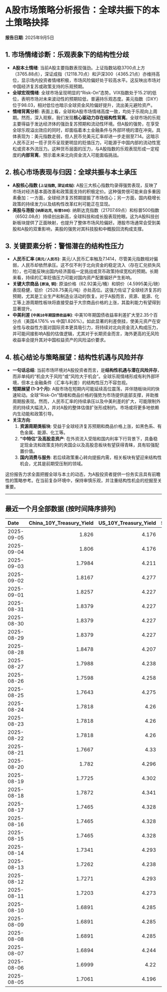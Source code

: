 # A股市场策略分析报告：全球共振下的本土策略抉择

**报告日期**: 2025年9月5日

## 1. 市场情绪诊断：乐观表象下的结构性分歧

*   **A股本土情绪**: 当前A股主要指数表现强劲。上证指数站稳3700点上方（3765.88点），深证成指（12118.70点）和沪深300（4365.21点）亦维持高位，显示场内投资者情绪积极，市场风险偏好处于较高水平。这反映出市场对中国经济复苏或政策支持的乐观预期。
*   **全球宏观情绪**: 全球市场呈现明显的“Risk-On”态势。VIX指数处于15.21的低位，表明市场对未来波动性的预期较低，普遍持乐观态度。美元指数（DXY）位于98.03，相对低位也暗示全球资金风险偏好提升，流出美元避险资产。
*   **情绪背离分析**:
    表面上看，全球和A股市场情绪高度一致，均处于乐观向上周期。然而，深入观察，我们发现**核心驱动力存在结构性背离**。全球市场的乐观主要得益于发达经济体的强劲复苏预期和流动性环境。但A股的强势，在享受全球乐观溢出效应的同时，却面临着本土金融条件与外部环境的潜在冲突。具体表现为：美元指数走弱，但人民币兑美元汇率却进一步走弱至7.14。这暗示人民币正对一揽子货币呈现更明显的贬值压力，可能源于中国内部的流动性宽松或资本外流压力。这种货币层面的压力，与A股指数的乐观表现形成一定程度的**内部背离**，预示着未来北向资金流入可能面临挑战。

## 2. 核心市场表现与归因：全球共振与本土承压

*   **A股核心指数 (`上证指数`, `深证成指`)**: A股三大核心指数均录得强势表现，反映了市场对经济基本面改善和政策面支持的积极定价。这种强势很可能来自多重因素叠加：一方面，全球经济复苏预期提振了市场信心；另一方面，国内稳增长政策的持续发力以及结构性改革红利可能正在显现。
*   **美股与港股 (`纳斯达克`, `标普500`)**: 纳斯达克指数（21707.69点）和标普500指数（6502.08点）持续创出新高，全球科技和成长股表现抢眼。这为A股科技创新板块提供了正面映射，也提升了整体市场风险偏好。港股市场通常会受到美股和A股的双重影响，美股的强势对其科技股和中概股回流构成支撑。

## 3. 关键要素分析：警惕潜在的结构性压力

*   **人民币汇率 (`美元/人民币`)**: 美元/人民币汇率触及7.1414，尽管美元指数相对偏弱，人民币却依然承压。这不仅不利于北向资金的稳定流入（存在汇兑损失风险），也可能反映出国内经济面临一定挑战或货币政策持续宽松的预期。长期来看，持续的汇率贬值压力可能对国内资产配置偏好产生影响。
*   **关键大宗商品 (`原油`, `铜`)**: 原油价格（62.92美元/桶）和铜价（4.5995美元/磅）表现稳健，铝价（2528.75美元/吨）亦处高位。这强力佐证了全球经济复苏的预期，尤其是工业生产和制造业活动的恢复。对于A股而言，资源、能源、化工等上游周期性板块将直接受益于大宗商品价格的上涨，其盈利能力有望得到显著提升。
*   **中美利差 (`中美10年期国债收益率`)**: 中美10年期国债收益率利差扩大至2.35个百分点（美国4.176% vs 中国1.826%）。如此显著的利差倒挂，使美元资产在安全性与收益性方面对国际资本更具吸引力，将持续对北向资金流入构成压力，并可能间接影响A股的估值逻辑，尤其对于长期资金而言，海外更高的无风险收益率会提升其对中国权益资产的风险溢价要求。

## 4. 核心结论与策略展望：结构性机遇与风险并存

*   **一句话总结**: 当前市场环境对A股投资者而言，是**结构性机遇与潜在风险并存**，而非单纯的“机会大于风险”或“风险大于机会”。全球乐观情绪形成有利外部环境，但本土金融条件（汇率与利差）的结构性压力不容忽视。
*   **短期展望 (1-3个月)**:
    A股市场在短期内可能延续高位震荡，并伴随板块间的快速轮动。全球“Risk-On”情绪和商品价格的强势为市场提供底部支撑，并助推周期股表现。然而，人民币汇率的持续承压以及中美利差的扩大，可能限制外资的持续大幅流入，并对A股的整体估值扩张形成制约。市场或将更多地依赖内生动能和政策引导。
*   **关注方向**:
    1.  **资源周期类板块**: 受益于全球经济复苏预期和商品价格上涨，如黑色系、有色金属、能源、化工等。
    2.  **“中特估”及高股息资产**: 在外资流入受阻和国内利率下行背景下，具备稳定现金流和政策支持的央国企以及高股息板块有望获得青睐，具有较强配置价值。
    3.  **国内消费与服务**: 若后续政策重心转向提振内需，相关板块有望迎来结构性机会，尤其是前期受压制的领域。

这份报告力求全面把握全球与本土的动态，为A股投资者提供一份务实且具有前瞻性的策略参考。在当前复杂环境中，保持审慎乐观，并注重结构性机会的挖掘至关重要。

---

## 最近一个月全部数据 (按时间降序排列)

| Date       |   China_10Y_Treasury_Yield |   US_10Y_Treasury_Yield |   Shanghai_Composite_Index |   CSI_300_Index |   Shenzhen_Component_Index |   GOLD_spot_price |   OIL_price |   ALUMINUM_future |   BTC_price |   USD_CNY_exchange_rate |   Commodity_Index_ETF |   US_Dollar_Index |   ETH_price |   LEAN_HOGS_future |   COPPER_future |   High_Yield_Bond_ETF |   LIVE_CATTLE_future |   GOLD_near_month_future |   NATURAL_GAS_future |   PLATINUM_future |   SILVER_future |   Long_Term_Treasury_ETF |   CORN_future |   SOYBEANS_future |   WHEAT_future |   SP500_close |   NASDAQ_close |   VIX_close |   GOLD_basis_spot_vs_near |
|:-----------|---------------------------:|------------------------:|---------------------------:|----------------:|---------------------------:|------------------:|------------:|------------------:|------------:|------------------------:|----------------------:|------------------:|------------:|-------------------:|----------------:|----------------------:|---------------------:|-------------------------:|---------------------:|------------------:|----------------:|-------------------------:|--------------:|------------------:|---------------:|--------------:|---------------:|------------:|--------------------------:|
| 2025-09-05 |                     1.826  |                   4.176 |                    3765.88 |         4365.21 |                    12118.7 |            3606.7 |       62.92 |           2528.75 |      112455 |                  7.1414 |                 22.21 |            98.031 |     4420.46 |             95.1   |          4.5995 |               80.83   |              236.975 |                   3606.7 |                3.074 |            1387.3 |          41.36  |                  87.23   |        421.5  |           1033    |         522.75 |       6502.08 |        21707.7 |       15.21 |                    0      |
| 2025-09-04 |                     1.806  |                   4.176 |                    3765.88 |         4365.21 |                    12118.7 |            3565.8 |       63.48 |           2488.75 |      110724 |                  7.1414 |                 22.21 |            98.35  |     4298.74 |             95.1   |          4.488  |               80.83   |              236.975 |                   3577.3 |                3.074 |            1371.2 |          40.911 |                  87.23   |        399.75 |           1012    |         502.25 |       6502.08 |        21707.7 |       15.3  |                  -11.5    |
| 2025-09-03 |                     1.7984 |                   4.211 |                    3813.56 |         4459.83 |                    12472   |            3593.2 |       63.97 |           2505.5  |      111723 |                  7.139  |                 22.37 |            98.14  |     4450.39 |             93.825 |          4.5585 |               80.61   |              238.325 |                   3606.1 |                3.064 |            1448.6 |          41.542 |                  86.57   |        397.75 |           1016    |         504    |       6448.26 |        21497.7 |       16.35 |                  -12.9001 |
| 2025-09-02 |                     1.8167 |                   4.277 |                    3858.13 |         4490.45 |                    12553.8 |            3549.4 |       65.59 |           2514.5  |      111201 |                  7.1304 |                 22.57 |            98.4   |     4325.37 |             95.55  |          4.5695 |               80.39   |              239.525 |                   3562.9 |                3.009 |            1405.8 |          41.071 |                  85.63   |        403    |           1025.75 |         513    |       6415.54 |        21279.6 |       17.17 |                  -13.5    |
| 2025-09-01 |                     1.8257 |                   4.227 |                    3875.53 |         4523.71 |                    12829   |            3473.7 |       64.01 |           2514.75 |      109251 |                  7.1304 |                 22.21 |            97.77  |     4314.47 |             95.025 |          4.5185 |               80.477  |              241.9   |                   3487.2 |                2.997 |            1365.7 |          40.2   |                  86.272  |        398    |           1036.75 |         518    |       6460.26 |        21455.6 |       15.36 |                  -13.5    |
| 2025-08-31 |                     1.8379 |                   4.227 |                    3857.93 |         4496.76 |                    12696.2 |            3473.7 |       64.01 |           2514.75 |      108237 |                  7.153  |                 22.21 |            97.77  |     4390.02 |             95.025 |          4.5185 |               80.477  |              241.9   |                   3487.2 |                2.997 |            1365.7 |          40.2   |                  86.272  |        398    |           1036.75 |         518    |       6460.26 |        21455.6 |       15.36 |                  -13.5    |
| 2025-08-30 |                     1.8379 |                   4.227 |                    3857.93 |         4496.76 |                    12696.2 |            3473.7 |       64.01 |           2514.75 |      108808 |                  7.153  |                 22.21 |            97.77  |     4374.15 |             95.025 |          4.5185 |               80.477  |              241.9   |                   3487.2 |                2.997 |            1365.7 |          40.2   |                  86.272  |        398    |           1036.75 |         518    |       6460.26 |        21455.6 |       15.36 |                  -13.5    |
| 2025-08-29 |                     1.8379 |                   4.227 |                    3857.93 |         4496.76 |                    12696.2 |            3473.7 |       64.01 |           2514.75 |      108411 |                  7.153  |                 22.21 |            97.77  |     4360.15 |             95.025 |          4.5185 |               80.477  |              241.9   |                   3487.2 |                2.997 |            1365.7 |          40.2   |                  86.272  |        398    |           1036.75 |         518    |       6460.26 |        21455.6 |       15.36 |                  -13.5    |
| 2025-08-28 |                     1.8478 |                   4.207 |                    3843.6  |         4463.78 |                    12571.4 |            3431.8 |       64.6  |           2516.25 |      112545 |                  7.153  |                 22.18 |            97.81  |     4507.18 |             94.275 |          4.4635 |               80.6263 |              237     |                   3445.8 |                2.944 |            1356.4 |          39.19  |                  86.8897 |        385.5  |           1028.25 |         510.25 |       6501.86 |        21705.2 |       14.43 |                  -14      |
| 2025-08-27 |                     1.7988 |                   4.238 |                    3800.35 |         4386.13 |                    12295.1 |            3404.6 |       64.15 |           2506    |      111222 |                  7.152  |                 22.04 |            98.23  |     4503.39 |             93.9   |          4.4145 |               80.5865 |              243.25  |                   3404.6 |                2.867 |            1341.4 |          38.689 |                  86.3218 |        382.5  |           1027.25 |         502.25 |       6481.4  |        21590.1 |       14.85 |                    0      |
| 2025-08-26 |                     1.7598 |                   4.258 |                    3868.38 |         4452.59 |                    12473.2 |            3388.6 |       63.25 |           2541.25 |      111803 |                  7.151  |                 22.02 |            98.23  |     4600.43 |             93.425 |          4.4505 |               80.487  |              242.5   |                   3388.6 |                2.717 |            1342.4 |          38.582 |                  86.4214 |        387.5  |           1028.75 |         509.5  |       6465.94 |        21544.3 |       14.62 |                    0      |
| 2025-08-25 |                     1.7643 |                   4.275 |                    3883.56 |         4469.22 |                    12441.1 |            3373.8 |       64.8  |           2527    |      110124 |                  7.1675 |                 22.19 |            98.43  |     4372.99 |             91.4   |          4.4665 |               80.3078 |              240.225 |                   3373.8 |                2.696 |            1331.6 |          38.677 |                  86.4712 |        389.25 |           1025.5  |         506.75 |       6439.32 |        21449.3 |       14.79 |                    0      |
| 2025-08-24 |                     1.7818 |                   4.26  |                    3825.76 |         4378    |                    12166.1 |            3374.4 |       63.66 |           2505.25 |      113458 |                  7.1799 |                 22.08 |            97.72  |     4779.65 |             91.2   |          4.4475 |               80.467  |              239.95  |                   3374.4 |                2.698 |            1355.4 |          39.003 |                  86.7203 |        388.25 |           1036.5  |         504.75 |       6466.91 |        21496.5 |       14.22 |                    0      |
| 2025-08-23 |                     1.7818 |                   4.26  |                    3825.76 |         4378    |                    12166.1 |            3374.4 |       63.66 |           2505.25 |      115374 |                  7.1799 |                 22.08 |            97.72  |     4776.09 |             91.2   |          4.4475 |               80.467  |              239.95  |                   3374.4 |                2.698 |            1355.4 |          39.003 |                  86.7203 |        388.25 |           1036.5  |         504.75 |       6466.91 |        21496.5 |       14.22 |                    0      |
| 2025-08-22 |                     1.7818 |                   4.26  |                    3825.76 |         4378    |                    12166.1 |            3374.4 |       63.66 |           2505.25 |      116874 |                  7.1799 |                 22.08 |            97.72  |     4831.35 |             91.2   |          4.4475 |               80.467  |              239.95  |                   3374.4 |                2.698 |            1355.4 |          39.003 |                  86.7203 |        388.25 |           1036.5  |         504.75 |       6466.91 |        21496.5 |       14.22 |                    0      |
| 2025-08-21 |                     1.7667 |                   4.33  |                    3771.1  |         4288.07 |                    11919.8 |            3336.9 |       63.52 |           2484.5  |      112419 |                  7.1757 |                 21.99 |            98.62  |     4223.21 |             89.925 |          4.4315 |               79.8201 |              238.65  |                   3336.9 |                2.826 |            1351.2 |          38.027 |                  86.0827 |        387.25 |           1034.5  |         507    |       6370.17 |        21100.3 |       16.6  |                    0      |
| 2025-08-20 |                     1.782  |                   4.296 |                    3766.21 |         4271.4  |                    11926.7 |            3343.4 |       63.21 |           2459.75 |      114275 |                  7.1819 |                 21.86 |            98.22  |     4334.5  |             89.95  |          4.426  |               79.9694 |              238.525 |                   3343.4 |                2.752 |            1334   |          37.705 |                  86.5111 |        380    |           1015    |         505.5  |       6395.78 |        21172.9 |       15.69 |                    0      |
| 2025-08-19 |                     1.7725 |                   4.302 |                    3727.29 |         4223.37 |                    11821.6 |            3313.4 |       62.35 |           2428    |      112831 |                  7.1846 |                 21.62 |            98.27  |     4073.46 |             90.15  |          4.409  |               79.9993 |              236.325 |                   3313.4 |                2.766 |            1302.3 |          37.261 |                  86.3218 |        379.5  |           1013    |         498.5  |       6411.37 |        21314.9 |       15.57 |                    0      |
| 2025-08-18 |                     1.7872 |                   4.341 |                    3728.03 |         4239.41 |                    11835.6 |            3331.7 |       63.42 |           2458.5  |      116252 |                  7.1817 |                 21.79 |            98.17  |     4312.5  |             90.125 |          4.457  |               80.0192 |              236.725 |                   3331.7 |                2.89  |            1326.4 |          37.951 |                  85.8237 |        383    |           1020.75 |         502.75 |       6449.15 |        21629.8 |       14.99 |                    0      |
| 2025-08-17 |                     1.7465 |                   4.328 |                    3696.77 |         4202.35 |                    11634.7 |            3336   |       62.8  |           2480.75 |      117453 |                  7.1795 |                 21.77 |            97.85  |     4473.27 |             90.1   |          4.478  |               80.0789 |              236.25  |                   3336   |                2.916 |            1334.3 |          37.894 |                  86.0728 |        383.75 |           1022.25 |         506.5  |       6449.8  |        21623   |       15.09 |                    0      |
| 2025-08-16 |                     1.7465 |                   4.328 |                    3696.77 |         4202.35 |                    11634.7 |            3336   |       62.8  |           2480.75 |      117491 |                  7.1795 |                 21.77 |            97.85  |     4426.18 |             90.1   |          4.478  |               80.0789 |              236.25  |                   3336   |                2.916 |            1334.3 |          37.894 |                  86.0728 |        383.75 |           1022.25 |         506.5  |       6449.8  |        21623   |       15.09 |                    0      |
| 2025-08-15 |                     1.7465 |                   4.328 |                    3696.77 |         4202.35 |                    11634.7 |            3336   |       62.8  |           2480.75 |      117398 |                  7.1795 |                 21.77 |            97.85  |     4439.99 |             90.1   |          4.478  |               80.0789 |              236.25  |                   3336   |                2.916 |            1334.3 |          37.894 |                  86.0728 |        383.75 |           1022.25 |         506.5  |       6449.8  |        21623   |       15.09 |                    0      |
| 2025-08-14 |                     1.7341 |                   4.293 |                    3666.44 |         4173.31 |                    11451.4 |            3335.2 |       63.96 |           2501.5  |      118360 |                  7.1743 |                 21.84 |            98.25  |     4548.17 |            109.65  |          4.4645 |               80.0192 |              233.35  |                   3335.2 |                2.841 |            1350.3 |          37.982 |                  86.6904 |        375    |           1008.5  |         503.5  |       6468.54 |        21710.7 |       14.83 |                    0      |
| 2025-08-13 |                     1.7262 |                   4.238 |                    3683.47 |         4176.58 |                    11551.4 |            3358.7 |       62.65 |           2510.5  |      123344 |                  7.1785 |                 21.75 |            97.84  |     4756.28 |            109.625 |          4.482  |               80.2282 |              235.55  |                   3358.7 |                2.828 |            1331.5 |          38.499 |                  87.3379 |        374    |           1023.5  |         507.25 |       6466.58 |        21713.1 |       14.49 |                    0      |
| 2025-08-12 |                     1.7271 |                   4.293 |                    3665.92 |         4143.83 |                    11351.6 |            3348.9 |       63.17 |           2507.75 |      120173 |                  7.1877 |                 21.78 |            98.1   |     4590.92 |            109.55  |          4.5085 |               80.0192 |              235.825 |                   3348.9 |                2.808 |            1341.9 |          37.899 |                  86.6207 |        371.5  |           1011.75 |         505    |       6445.76 |        21681.9 |       14.73 |                    0      |
| 2025-08-11 |                     1.7203 |                   4.273 |                    3647.55 |         4122.51 |                    11291.4 |            3353.1 |       63.96 |           2469.5  |      118731 |                  7.181  |                 21.87 |            98.52  |     4226.97 |            109.675 |          4.4235 |               79.84   |              233.075 |                   3353.1 |                2.954 |            1329.9 |          37.662 |                  87.059  |        385    |            989.5  |         515    |       6373.45 |        21385.4 |       16.25 |                    0      |
| 2025-08-10 |                     1.6891 |                   4.285 |                    3635.13 |         4104.97 |                    11128.7 |            3439.1 |       63.88 |           2501.75 |      119307 |                  7.181  |                 21.84 |            98.18  |     4254.22 |            108.9   |          4.4555 |               79.84   |              232.55  |                   3439.1 |                2.99  |            1325.6 |          38.417 |                  86.9594 |        382.75 |            966.75 |         514.5  |       6389.45 |        21450   |       15.15 |                    0      |
| 2025-08-09 |                     1.6891 |                   4.285 |                    3635.13 |         4104.97 |                    11128.7 |            3439.1 |       63.88 |           2501.75 |      116500 |                  7.181  |                 21.84 |            98.18  |     4263.6  |            108.9   |          4.4555 |               79.84   |              232.55  |                   3439.1 |                2.99  |            1325.6 |          38.417 |                  86.9594 |        382.75 |            966.75 |         514.5  |       6389.45 |        21450   |       15.15 |                    0      |
| 2025-08-08 |                     1.6891 |                   4.285 |                    3635.13 |         4104.97 |                    11128.7 |            3439.1 |       63.88 |           2501.75 |      116689 |                  7.181  |                 21.84 |            98.18  |     4009.85 |            108.9   |          4.4555 |               79.84   |              232.55  |                   3439.1 |                2.99  |            1325.6 |          38.417 |                  86.9594 |        382.75 |            966.75 |         514.5  |       6389.45 |        21450   |       15.15 |                    0      |
| 2025-08-07 |                     1.6894 |                   4.244 |                    3639.67 |         4114.67 |                    11157.9 |            3400.3 |       63.88 |           2500    |      117497 |                  7.1828 |                 21.84 |            98.4   |     3914.33 |            108.775 |          4.3785 |               79.8301 |              238.75  |                   3400.3 |                3.067 |            1339.9 |          38.158 |                  87.3379 |        384.5  |            971.75 |         518.25 |       6340    |        21242.7 |       16.57 |                    0      |
| 2025-08-06 |                     1.6999 |                   4.22  |                    3634    |         4113.48 |                    11177.8 |            3380   |       64.35 |           2483.25 |      115028 |                  7.1834 |                 21.77 |            98.18  |     3683.92 |            108.875 |          4.391  |               79.9097 |              236.3   |                   3380   |                3.077 |            1326   |          37.766 |                  87.4874 |        379.75 |            961.5  |         508.5  |       6345.06 |        21169.4 |       16.77 |                    0      |
| 2025-08-05 |                     1.7061 |                   4.196 |                    3617.6  |         4103.45 |                    11107   |            3381.9 |       65.16 |           2432.75 |      114141 |                  7.178  |                 21.82 |            98.78  |     3611.9  |            108.775 |          4.364  |               79.8301 |              234.275 |                   3381.9 |                3.01  |            1317.2 |          37.687 |                  87.9955 |        381.5  |            969    |         508.25 |       6299.19 |        20916.6 |       17.85 |                    0      |